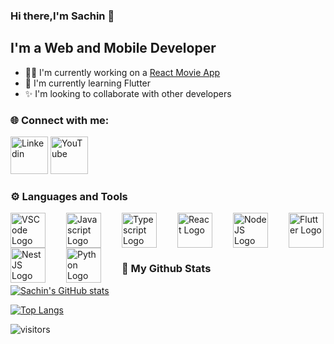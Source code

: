 ### Hi there,I'm Sachin 👋

## I'm a Web and Mobile Developer
- 👨‍💻 I'm currently working on a [React Movie App](https://movies-kappa-gray.vercel.app/)
- 📗 I'm currently learning Flutter 
- ✨ I'm looking to collaborate with other developers

### 🌐 Connect with me:
[<img alt="Linkedin" src="https://upload.wikimedia.org/wikipedia/commons/0/01/LinkedIn_Logo.svg" width="60px" />](https://www.linkedin.com/in/sachin-aryal-74a228224/)
[<img alt="YouTube" src="https://static.wikia.nocookie.net/logopedia/images/1/19/YouTube_logo_2017.svg/revision/latest?cb=20210829124756" width="60px" />](https://www.youtube.com/watch?v=dQw4w9WgXcQ)

### ⚙️ Languages and Tools

[<img align="left" src="https://code.visualstudio.com/assets/images/code-stable.png" width="56px" alt="VSCode Logo" style="padding-right:30px;" />](https://code.visualstudio.com/)
[<img align="left" src="https://www.svgrepo.com/show/303206/javascript-logo.svg" width="56px" alt="Javascript Logo" style="padding-right:30px;" />](https://www.javascript.com/)
[<img align="left" src="https://www.svgrepo.com/show/354478/typescript-icon.svg" width="56px" alt="Typescript Logo" style="padding-right:30px;" />]([https://www.javascript.com/](https://www.typescriptlang.org/))
[<img align="left" src="https://www.svgrepo.com/show/303500/react-1-logo.svg" width="56px" alt="React Logo" style="padding-right:30px;" />](https://reactjs.org/)
[<img align="left" src="https://www.svgrepo.com/show/303658/nodejs-1-logo.svg" width="56px" alt="NodeJS Logo" style="padding-right:30px;" />](https://nodejs.org/en/)
[<img align="left" src="https://www.svgrepo.com/show/354107/nestjs.svg" width="56px" alt="NestJS Logo" style="padding-right:30px;" />](https://nestjs.com/)
[<img align="left" src="https://www.svgrepo.com/show/374016/python.svg" width="56px" alt="Python Logo" style="padding-right:30px;" />](https://www.python.org/)
[<img  src="https://www.svgrepo.com/show/376318/flutter.svg" width="56px" alt="Flutter Logo" />](https://www.flutter.dev/)

### 🚀 My Github Stats

[![Sachin's GitHub stats](https://github-readme-stats.vercel.app/api?username=optimus-prime343)](https://github.com/anuraghazra/github-readme-stats)

[![Top Langs](https://github-readme-stats.vercel.app/api/top-langs/?username=optimus-prime343&langs_count=6&layout=compact)](https://github.com/anuraghazra/github-readme-stats)


![visitors](https://visitor-badge.glitch.me/badge?page_id=optimus-prime343.optimus-prime343)

